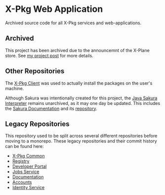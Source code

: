 # X-Pkg Web Application

Archived source code for all X-Pkg services and web-applications.

## Archived 

This project has been archived due to the announcemnt of the X-Plane store. See [my project post](https://arkinsolomon.net/projects) for more details.

## Other Repositories

The [X-Pkg Client](https://github.com/ArkinSolomon/xpkg-client) was used to actually install the packages on the user's machine.

Although Sakura was intentionally created for this project, the [Java Sakura Interpreter](https://github.com/ArkinSolomon/sakura-interpreter-java) remains unarchived, as it may one day be updated. This includes the [Sakura Documentation](https://sakura-docs.arkinsolomon.net) and its [repository](https://github.com/ArkinSolomon/sakura-interpreter-java).

## Legacy Repositories

This repository used to be split across several different repositories before moving to a monorepo. These legacy repositories and their commit history can be found here:

 - [X-Pkg Common](https://github.com/ArkinSolomon/xpkg-common)
 - [Registry](https://github.com/ArkinSolomon/xpkg-registry)
 - [Developer Portal](https://github.com/ArkinSolomon/xpkg-developer-portal)
 - [Jobs Service](https://github.com/ArkinSolomon/xpkg-jobs-service)
 - [Documentation](https://github.com/ArkinSolomon/xpkg-docs)
 - [Accounts](https://github.com/ArkinSolomon/xpkg-accounts)
 - [Identity Service](https://github.com/ArkinSolomon/xpkg-identity-service)